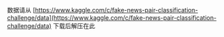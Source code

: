 数据请从 [https://www.kaggle.com/c/fake-news-pair-classification-challenge/data](https://www.kaggle.com/c/fake-news-pair-classification-challenge/data)
下载后解压在此